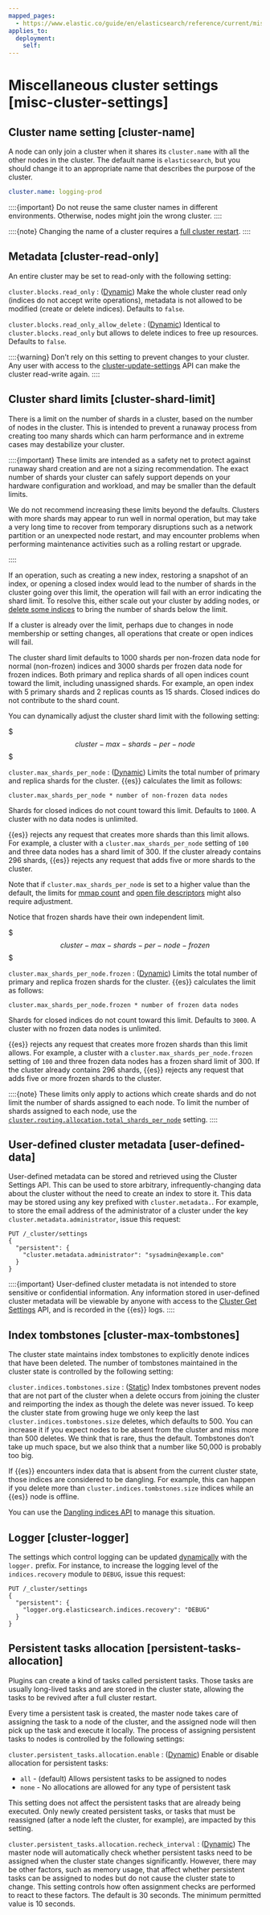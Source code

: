 ```yaml
---
mapped_pages:
  - https://www.elastic.co/guide/en/elasticsearch/reference/current/misc-cluster-settings.html
applies_to:
  deployment:
    self:
---
```


# Miscellaneous cluster settings [misc-cluster-settings]


## Cluster name setting [cluster-name]

A node can only join a cluster when it shares its `cluster.name` with all the other nodes in the cluster. The default name is `elasticsearch`, but you should change it to an appropriate name that describes the purpose of the cluster.

```yaml
cluster.name: logging-prod
```

::::{important}
Do not reuse the same cluster names in different environments. Otherwise, nodes might join the wrong cluster.
::::


::::{note}
Changing the name of a cluster requires a [full cluster restart](docs-content://deploy-manage/maintenance/start-stop-services/full-cluster-restart-rolling-restart-procedures.md#restart-cluster-full).
::::



## Metadata [cluster-read-only]

An entire cluster may be set to read-only with the following setting:

`cluster.blocks.read_only`
:   ([Dynamic](docs-content://deploy-manage/stack-settings.md#dynamic-cluster-setting)) Make the whole cluster read only (indices do not accept write operations), metadata is not allowed to be modified (create or delete indices). Defaults to `false`.

`cluster.blocks.read_only_allow_delete`
:   ([Dynamic](docs-content://deploy-manage/stack-settings.md#dynamic-cluster-setting)) Identical to `cluster.blocks.read_only` but allows to delete indices to free up resources. Defaults to `false`.

::::{warning}
Don’t rely on this setting to prevent changes to your cluster. Any user with access to the [cluster-update-settings](https://www.elastic.co/docs/api/doc/elasticsearch/operation/operation-cluster-put-settings) API can make the cluster read-write again.
::::



## Cluster shard limits [cluster-shard-limit]

There is a limit on the number of shards in a cluster, based on the number of nodes in the cluster. This is intended to prevent a runaway process from creating too many shards which can harm performance and in extreme cases may destabilize your cluster.

::::{important}
These limits are intended as a safety net to protect against runaway shard creation and are not a sizing recommendation. The exact number of shards your cluster can safely support depends on your hardware configuration and workload, and may be smaller than the default limits.

We do not recommend increasing these limits beyond the defaults. Clusters with more shards may appear to run well in normal operation, but may take a very long time to recover from temporary disruptions such as a network partition or an unexpected node restart, and may encounter problems when performing maintenance activities such as a rolling restart or upgrade.

::::


If an operation, such as creating a new index, restoring a snapshot of an index, or opening a closed index would lead to the number of shards in the cluster going over this limit, the operation will fail with an error indicating the shard limit. To resolve this, either scale out your cluster by adding nodes, or [delete some indices](https://www.elastic.co/docs/api/doc/elasticsearch/operation/operation-indices-delete) to bring the number of shards below the limit.

If a cluster is already over the limit, perhaps due to changes in node membership or setting changes, all operations that create or open indices will fail.

The cluster shard limit defaults to 1000 shards per non-frozen data node for normal (non-frozen) indices and 3000 shards per frozen data node for frozen indices. Both primary and replica shards of all open indices count toward the limit, including unassigned shards. For example, an open index with 5 primary shards and 2 replicas counts as 15 shards. Closed indices do not contribute to the shard count.

You can dynamically adjust the cluster shard limit with the following setting:

$$$cluster-max-shards-per-node$$$

`cluster.max_shards_per_node`
:   ([Dynamic](docs-content://deploy-manage/stack-settings.md#dynamic-cluster-setting)) Limits the total number of primary and replica shards for the cluster. {{es}} calculates the limit as follows:

`cluster.max_shards_per_node * number of non-frozen data nodes`

Shards for closed indices do not count toward this limit. Defaults to `1000`. A cluster with no data nodes is unlimited.

{{es}} rejects any request that creates more shards than this limit allows. For example, a cluster with a `cluster.max_shards_per_node` setting of `100` and three data nodes has a shard limit of 300. If the cluster already contains 296 shards, {{es}} rejects any request that adds five or more shards to the cluster.

Note that if `cluster.max_shards_per_node` is set to a higher value than the default, the limits for [mmap count](docs-content://deploy-manage/deploy/self-managed/vm-max-map-count.md) and [open file descriptors](docs-content://deploy-manage/deploy/self-managed/file-descriptors.md) might also require adjustment.

Notice that frozen shards have their own independent limit.


$$$cluster-max-shards-per-node-frozen$$$

`cluster.max_shards_per_node.frozen`
:   ([Dynamic](docs-content://deploy-manage/stack-settings.md#dynamic-cluster-setting)) Limits the total number of primary and replica frozen shards for the cluster. {{es}} calculates the limit as follows:

`cluster.max_shards_per_node.frozen * number of frozen data nodes`

Shards for closed indices do not count toward this limit. Defaults to `3000`. A cluster with no frozen data nodes is unlimited.

{{es}} rejects any request that creates more frozen shards than this limit allows. For example, a cluster with a `cluster.max_shards_per_node.frozen` setting of `100` and three frozen data nodes has a frozen shard limit of 300. If the cluster already contains 296 shards, {{es}} rejects any request that adds five or more frozen shards to the cluster.


::::{note}
These limits only apply to actions which create shards and do not limit the number of shards assigned to each node. To limit the number of shards assigned to each node, use the [`cluster.routing.allocation.total_shards_per_node`](/reference/elasticsearch/index-settings/total-shards-per-node.md#cluster-total-shards-per-node) setting.
::::



## User-defined cluster metadata [user-defined-data]

User-defined metadata can be stored and retrieved using the Cluster Settings API. This can be used to store arbitrary, infrequently-changing data about the cluster without the need to create an index to store it. This data may be stored using any key prefixed with `cluster.metadata.`. For example, to store the email address of the administrator of a cluster under the key `cluster.metadata.administrator`, issue this request:

```console
PUT /_cluster/settings
{
  "persistent": {
    "cluster.metadata.administrator": "sysadmin@example.com"
  }
}
```

::::{important}
User-defined cluster metadata is not intended to store sensitive or confidential information. Any information stored in user-defined cluster metadata will be viewable by anyone with access to the [Cluster Get Settings](https://www.elastic.co/docs/api/doc/elasticsearch/operation/operation-cluster-get-settings) API, and is recorded in the {{es}} logs.
::::



## Index tombstones [cluster-max-tombstones]

The cluster state maintains index tombstones to explicitly denote indices that have been deleted. The number of tombstones maintained in the cluster state is controlled by the following setting:

`cluster.indices.tombstones.size`
:   ([Static](docs-content://deploy-manage/stack-settings.md#static-cluster-setting)) Index tombstones prevent nodes that are not part of the cluster when a delete occurs from joining the cluster and reimporting the index as though the delete was never issued. To keep the cluster state from growing huge we only keep the last `cluster.indices.tombstones.size` deletes, which defaults to 500. You can increase it if you expect nodes to be absent from the cluster and miss more than 500 deletes. We think that is rare, thus the default. Tombstones don’t take up much space, but we also think that a number like 50,000 is probably too big.

If {{es}} encounters index data that is absent from the current cluster state, those indices are considered to be dangling. For example, this can happen if you delete more than `cluster.indices.tombstones.size` indices while an {{es}} node is offline.

You can use the [Dangling indices API](https://www.elastic.co/docs/api/doc/elasticsearch/group/endpoint-indices) to manage this situation.


## Logger [cluster-logger]

The settings which control logging can be updated [dynamically](docs-content://deploy-manage/deploy/self-managed/configure-elasticsearch.md#dynamic-cluster-setting) with the `logger.` prefix. For instance, to increase the logging level of the `indices.recovery` module to `DEBUG`, issue this request:

```console
PUT /_cluster/settings
{
  "persistent": {
    "logger.org.elasticsearch.indices.recovery": "DEBUG"
  }
}
```


## Persistent tasks allocation [persistent-tasks-allocation]

Plugins can create a kind of tasks called persistent tasks. Those tasks are usually long-lived tasks and are stored in the cluster state, allowing the tasks to be revived after a full cluster restart.

Every time a persistent task is created, the master node takes care of assigning the task to a node of the cluster, and the assigned node will then pick up the task and execute it locally. The process of assigning persistent tasks to nodes is controlled by the following settings:

`cluster.persistent_tasks.allocation.enable`
:   ([Dynamic](docs-content://deploy-manage/stack-settings.md#dynamic-cluster-setting)) Enable or disable allocation for persistent tasks:

* `all` -             (default) Allows persistent tasks to be assigned to nodes
* `none` -            No allocations are allowed for any type of persistent task

This setting does not affect the persistent tasks that are already being executed. Only newly created persistent tasks, or tasks that must be reassigned (after a node left the cluster, for example), are impacted by this setting.


`cluster.persistent_tasks.allocation.recheck_interval`
:   ([Dynamic](docs-content://deploy-manage/stack-settings.md#dynamic-cluster-setting)) The master node will automatically check whether persistent tasks need to be assigned when the cluster state changes significantly. However, there may be other factors, such as memory usage, that affect whether persistent tasks can be assigned to nodes but do not cause the cluster state to change. This setting controls how often assignment checks are performed to react to these factors. The default is 30 seconds. The minimum permitted value is 10 seconds.

